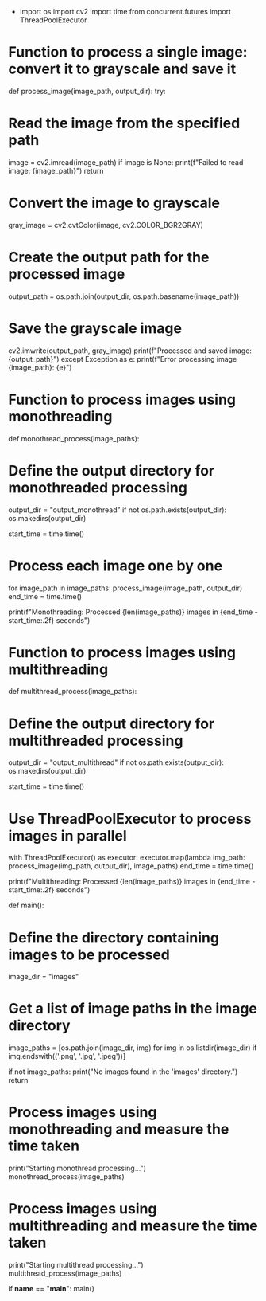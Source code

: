 - import os
import cv2
import time
from concurrent.futures import ThreadPoolExecutor

# Function to process a single image: convert it to grayscale and save it
def process_image(image_path, output_dir):
try:
# Read the image from the specified path
image = cv2.imread(image_path)
if image is None:
print(f&quot;Failed to read image: {image_path}&quot;)
return

# Convert the image to grayscale
gray_image = cv2.cvtColor(image, cv2.COLOR_BGR2GRAY)

# Create the output path for the processed image
output_path = os.path.join(output_dir, os.path.basename(image_path))

# Save the grayscale image
cv2.imwrite(output_path, gray_image)
print(f&quot;Processed and saved image: {output_path}&quot;)
except Exception as e:
print(f&quot;Error processing image {image_path}: {e}&quot;)

# Function to process images using monothreading
def monothread_process(image_paths):
# Define the output directory for monothreaded processing

output_dir = &quot;output_monothread&quot;
if not os.path.exists(output_dir):
os.makedirs(output_dir)

start_time = time.time()
# Process each image one by one
for image_path in image_paths:
process_image(image_path, output_dir)
end_time = time.time()

print(f&quot;Monothreading: Processed {len(image_paths)} images in {end_time - start_time:.2f}
seconds&quot;)

# Function to process images using multithreading
def multithread_process(image_paths):
# Define the output directory for multithreaded processing
output_dir = &quot;output_multithread&quot;
if not os.path.exists(output_dir):
os.makedirs(output_dir)

start_time = time.time()
# Use ThreadPoolExecutor to process images in parallel
with ThreadPoolExecutor() as executor:
executor.map(lambda img_path: process_image(img_path, output_dir), image_paths)
end_time = time.time()

print(f&quot;Multithreading: Processed {len(image_paths)} images in {end_time - start_time:.2f}
seconds&quot;)

def main():

# Define the directory containing images to be processed
image_dir = &quot;images&quot;

# Get a list of image paths in the image directory
image_paths = [os.path.join(image_dir, img) for img in os.listdir(image_dir) if
img.endswith((&#39;.png&#39;, &#39;.jpg&#39;, &#39;.jpeg&#39;))]

if not image_paths:
print(&quot;No images found in the &#39;images&#39; directory.&quot;)
return

# Process images using monothreading and measure the time taken
print(&quot;Starting monothread processing...&quot;)
monothread_process(image_paths)

# Process images using multithreading and measure the time taken
print(&quot;Starting multithread processing...&quot;)
multithread_process(image_paths)

if __name__ == &quot;__main__&quot;:
main()
